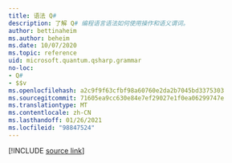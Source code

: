 ```yaml
---
title: 语法 Q#
description: 了解 Q# 编程语言语法如何使用操作和语义谓词。
author: bettinaheim
ms.author: beheim
ms.date: 10/07/2020
ms.topic: reference
uid: microsoft.quantum.qsharp.grammar
no-loc:
- Q#
- $$v
ms.openlocfilehash: a2c9f9f63cfbf98a60760e2da2b7045bd3375303
ms.sourcegitcommit: 71605ea9cc630e84e7ef29027e1f0ea06299747e
ms.translationtype: MT
ms.contentlocale: zh-CN
ms.lasthandoff: 01/26/2021
ms.locfileid: "98847524"
---
```

<!---
# Grammar in Q#
-->

[!INCLUDE [source link](~/includes/qsharp-language/Specifications/Language/5_Grammar/readme.md)]

